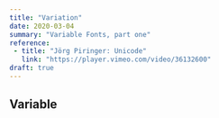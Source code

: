 ```yaml
---
title: "Variation"
date: 2020-03-04
summary: "Variable Fonts, part one"
reference:
 - title: "Jörg Piringer: Unicode"
   link: "https://player.vimeo.com/video/36132600"
draft: true
---
```


## Variable
